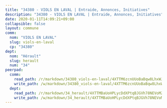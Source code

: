 ```yaml
---
title: "34380 - VIOLS EN LAVAL | Entraide, Annonces, Initiatives"
description: "34380 - VIOLS EN LAVAL | Entraide, Annonces, Initiatives"
date: 2020-01-11T14:09:21+09:00
collapsible: false
layout: commune
comm:
  nom: "VIOLS EN LAVAL"
  slug: viols-en-laval
  cp: "34380"
dept:
  nom: "Hérault"
  slug: herault
  num: "34"
peerpad:
  comm:
    read_path: /r/markdown/34380_viols-en-laval/4XTTM6zcnUUoBaBqw8LhxWJARgyxehx8ZC2zLKWa1U293m947
    write_path: /w/markdown/34380_viols-en-laval/4XTTM6zcnUUoBaBqw8LhxWJARgyxehx8ZC2zLKWa1U293m947-K3TgUgkYgDuMBPCjrQzGwhafU7zGngRBaMRgS46oi3uvEsggTVA9bFDKvrR2m6uA2WoQY4b85oaZMBHFnqjuaSJNe5orukoXzuSCETpaTqG1wcpC9q55qoGzGtoKGKYRwJB5yTQw
  dept:
    read_path: /r/markdown/34_herault/4XTTMBaUoHPLycDdXPtqBJGVh78NEVoMZNyf8Wnh1X5DK6Ew8
    write_path: /w/markdown/34_herault/4XTTMBaUoHPLycDdXPtqBJGVh78NEVoMZNyf8Wnh1X5DK6Ew8-K3TgTd4rzWVX1F82NgGyNepGUxhqCmodCALjxNZeEdBQWQhd1NJYx1gHMW9QBLL6sN41ALXRejLsG2VetgVferfVncrvVCz47dChJvN8ouQLRMdWs4KpxKPeRYR1nspmhzdBqF8J
---
```


